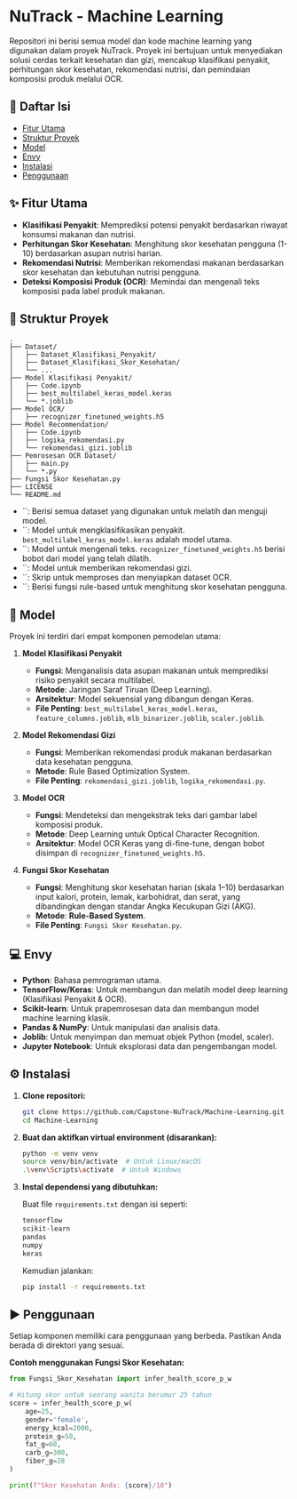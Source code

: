 # NuTrack - Machine Learning

Repositori ini berisi semua model dan kode machine learning yang digunakan dalam proyek NuTrack. Proyek ini bertujuan untuk menyediakan solusi cerdas terkait kesehatan dan gizi, mencakup klasifikasi penyakit, perhitungan skor kesehatan, rekomendasi nutrisi, dan pemindaian komposisi produk melalui OCR.

## 📜 Daftar Isi

- [Fitur Utama](#-fitur-utama)
- [Struktur Proyek](#📁-struktur-proyek)
- [Model](#-model)
- [Envy](#-teknologi-yang-digunakan)
- [Instalasi](#️-instalasi)
- [Penggunaan](#️-penggunaan)

## ✨ Fitur Utama

- **Klasifikasi Penyakit**: Memprediksi potensi penyakit berdasarkan riwayat konsumsi makanan dan nutrisi.
- **Perhitungan Skor Kesehatan**: Menghitung skor kesehatan pengguna (1-10) berdasarkan asupan nutrisi harian.
- **Rekomendasi Nutrisi**: Memberikan rekomendasi makanan berdasarkan skor kesehatan dan kebutuhan nutrisi pengguna.
- **Deteksi Komposisi Produk (OCR)**: Memindai dan mengenali teks komposisi pada label produk makanan.

## 📁 Struktur Proyek

```
.
├── Dataset/
│   ├── Dataset_Klasifikasi_Penyakit/
│   ├── Dataset_Klasifikasi_Skor_Kesehatan/
│   └── ...
├── Model Klasifikasi Penyakit/
│   ├── Code.ipynb
│   ├── best_multilabel_keras_model.keras
│   └── *.joblib
├── Model OCR/
│   ├── recognizer_finetuned_weights.h5
├── Model Recommendation/
│   ├── Code.ipynb
│   ├── logika_rekomendasi.py
│   └── rekomendasi_gizi.joblib
├── Pemrosesan OCR Dataset/
│   ├── main.py
│   └── *.py
├── Fungsi Skor Kesehatan.py
├── LICENSE
└── README.md
```

- ``: Berisi semua dataset yang digunakan untuk melatih dan menguji model.
- ``: Model untuk mengklasifikasikan penyakit. `best_multilabel_keras_model.keras` adalah model utama.
- ``: Model untuk mengenali teks. `recognizer_finetuned_weights.h5` berisi bobot dari model yang telah dilatih.
- ``: Model untuk memberikan rekomendasi gizi.
- ``: Skrip untuk memproses dan menyiapkan dataset OCR.
- ``: Berisi fungsi rule-based untuk menghitung skor kesehatan pengguna.

## 🤖 Model

Proyek ini terdiri dari empat komponen pemodelan utama:

1. **Model Klasifikasi Penyakit**

   - **Fungsi**: Menganalisis data asupan makanan untuk memprediksi risiko penyakit secara multilabel.
   - **Metode**: Jaringan Saraf Tiruan (Deep Learning).
   - **Arsitektur**: Model sekuensial yang dibangun dengan Keras.
   - **File Penting**: `best_multilabel_keras_model.keras`, `feature_columns.joblib`, `mlb_binarizer.joblib`, `scaler.joblib`.

2. **Model Rekomendasi Gizi**

   - **Fungsi**: Memberikan rekomendasi produk makanan berdasarkan data kesehatan pengguna.
   - **Metode**: Rule Based Optimization System.
   - **File Penting**: `rekomendasi_gizi.joblib`, `logika_rekomendasi.py`.

3. **Model OCR**

   - **Fungsi**: Mendeteksi dan mengekstrak teks dari gambar label komposisi produk.
   - **Metode**: Deep Learning untuk Optical Character Recognition.
   - **Arsitektur**: Model OCR Keras yang di-fine-tune, dengan bobot disimpan di `recognizer_finetuned_weights.h5`.

4. **Fungsi Skor Kesehatan**

   - **Fungsi**: Menghitung skor kesehatan harian (skala 1–10) berdasarkan input kalori, protein, lemak, karbohidrat, dan serat, yang dibandingkan dengan standar Angka Kecukupan Gizi (AKG).
   - **Metode**: **Rule-Based System**. 
   - **File Penting**: `Fungsi Skor Kesehatan.py`.

## 💻 Envy

- **Python**: Bahasa pemrograman utama.
- **TensorFlow/Keras**: Untuk membangun dan melatih model deep learning (Klasifikasi Penyakit & OCR).
- **Scikit-learn**: Untuk prapemrosesan data dan membangun model machine learning klasik.
- **Pandas & NumPy**: Untuk manipulasi dan analisis data.
- **Joblib**: Untuk menyimpan dan memuat objek Python (model, scaler).
- **Jupyter Notebook**: Untuk eksplorasi data dan pengembangan model.

## ⚙️ Instalasi

1. **Clone repositori:**

   ```sh
   git clone https://github.com/Capstone-NuTrack/Machine-Learning.git
   cd Machine-Learning
   ```

2. **Buat dan aktifkan virtual environment (disarankan):**

   ```sh
   python -m venv venv
   source venv/bin/activate  # Untuk Linux/macOS
   .\venv\Scripts\activate  # Untuk Windows
   ```

3. **Instal dependensi yang dibutuhkan:**

   Buat file `requirements.txt` dengan isi seperti:

   ```txt
   tensorflow
   scikit-learn
   pandas
   numpy
   keras
   ```

   Kemudian jalankan:

   ```sh
   pip install -r requirements.txt
   ```

## ▶️ Penggunaan

Setiap komponen memiliki cara penggunaan yang berbeda. Pastikan Anda berada di direktori yang sesuai.

**Contoh menggunakan Fungsi Skor Kesehatan:**

```python
from Fungsi_Skor_Kesehatan import infer_health_score_p_w

# Hitung skor untuk seorang wanita berumur 25 tahun
score = infer_health_score_p_w(
    age=25,
    gender='female',
    energy_kcal=2000,
    protein_g=50,
    fat_g=60,
    carb_g=300,
    fiber_g=28
)

print(f"Skor Kesehatan Anda: {score}/10")
```


